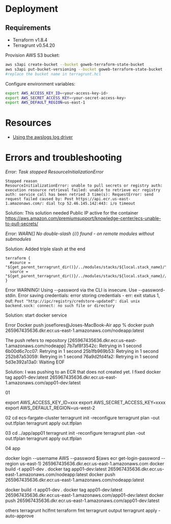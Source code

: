 # Deployment
## Requirements
* Terraform v1.8.4
* Terragrunt v0.54.20

Provision AWS S3 bucket:

```sh
aws s3api create-bucket --bucket goweb-terraform-state-bucket
aws s3api put-bucket-versioning --bucket goweb-terraform-state-bucket --versioning-configuration Status=Enabled
#replace the bucket name in terragrunt.hcl

```

Configure environment variables:

```sh
export AWS_ACCESS_KEY_ID=<your-access-key-id>
export AWS_SECRET_ACCESS_KEY=<your-secret-access-key>
export AWS_DEFAULT_REGION=us-east-1
```

# Resources
* [Using the awslogs log driver](https://docs.aws.amazon.com/AmazonECS/latest/developerguide/using_awslogs.html#specify-log-config)

# Errors and troubleshooting

*Error: Task stopped ResourceInitializationError*

```
Stopped reason
ResourceInitializationError: unable to pull secrets or registry auth: execution resource retrieval failed: unable to retrieve ecr registry auth: service call has been retried 3 time(s): RequestError: send request failed caused by: Post https://api.ecr.us-east-1.amazonaws.com/: dial tcp 52.46.145.142:443: i/o timeout

```

Solution: This solution needed Public IP active for the container https://aws.amazon.com/premiumsupport/knowledge-center/ecs-unable-to-pull-secrets/


*Error: WARN[] No double-slash (//) found - on remote modules without submodules*

Solution: Added triple slash at the end
```hcl
terraform {
  #source = "${get_parent_terragrunt_dir()}/../modules/stacks/${local.stack_name}/"
  source = "${get_parent_terragrunt_dir()}/../modules/stacks/${local.stack_name}///"
}
```

Error
WARNING! Using --password via the CLI is insecure. Use --password-stdin.
Error saving credentials: error storing credentials - err: exit status 1, out: `Post "http://ipc/registry/credstore-updated": dial unix backend.sock: connect: no such file or directory`

Solution: start docker service

Error Docker push
joseflores@Joses-MacBook-Air app % docker push 265967435636.dkr.ecr.us-east-1.amazonaws.com/nodeapp:latest

The push refers to repository [265967435636.dkr.ecr.us-east-1.amazonaws.com/nodeapp]
7b7af8f3542c: Retrying in 1 second 
6b00d6c7cc07: Retrying in 1 second 
25b1fb969b53: Retrying in 1 second 
252b87a53059: Retrying in 1 second 
76a9d2fd4fa2: Retrying in 1 second 
5d3e392a13a0: Waiting 
EOF

Solution:
I was pushing to an ECR that does not created yet. I fixed
docker tag app01-dev:latest 265967435636.dkr.ecr.us-east-1.amazonaws.com/app01-dev:latest

01

export AWS_ACCESS_KEY_ID=xxx
export AWS_SECRET_ACCESS_KEY=xxxx
export AWS_DEFAULT_REGION=us-west-2

02
cd ecs-fargate-cluster
terragrunt init -reconfigure
terragrunt plan -out out.tfplan
terragrunt apply out.tfplan

03
cd ../app/app01
terragrunt init -reconfigure
terragrunt plan -out out.tfplan
terragrunt apply out.tfplan

04 app

docker login --username AWS --password $(aws ecr get-login-password --region us-east-1) 265967435636.dkr.ecr.us-east-1.amazonaws.com
docker build -t app01-dev .
docker tag app01-dev:latest 265967435636.dkr.ecr.us-east-1.amazonaws.com/nodeapp:latest
docker push 265967435636.dkr.ecr.us-east-1.amazonaws.com/nodeapp:latest


docker build -t app01-dev .
docker tag app01-dev:latest 265967435636.dkr.ecr.us-east-1.amazonaws.com/app01-dev:latest
docker push 265967435636.dkr.ecr.us-east-1.amazonaws.com/app01-dev:latest

others
terragrunt hclfmt
terraform fmt
terragrunt output
terragrunt apply -auto-approve
